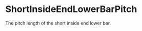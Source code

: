 ShortInsideEndLowerBarPitch
===========================

The pitch length of the short inside end lower bar.
